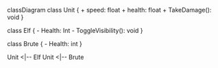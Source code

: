 classDiagram
class Unit {
    + speed: float
    + health: float
    + TakeDamage(): void
}

class Elf {
    - Health: Int
    - ToggleVisibility(): void
}

class Brute {
    - Health: int
}

Unit <|-- Elf
Unit <|-- Brute

